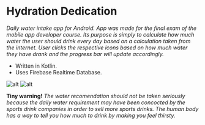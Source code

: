 # Hydration Dedication
*Daily water intake app for Android. App was made for the final exam of the mobile app developer course. Its purpose is simply to calculate how much water the user should drink every day based on a calculation taken from the internet. User clicks the respective icons based on how much water they have drank and the progress bar will update accordingly.*

- Written in Kotlin. 
- Uses Firebase Realtime Database.

![alt](https://i.imgur.com/PDDTJkR.gif/200/200)
![alt](https://i.imgur.com/YPoMbKn.gif/200/200)

**Tiny warning!**
*The water recomendation should not be taken seriously because the daily water requirement may have been concocted by the sports drink companies in order to sell more sports drinks. The human body has a way to tell you how much to drink by making you feel thirsty.*
